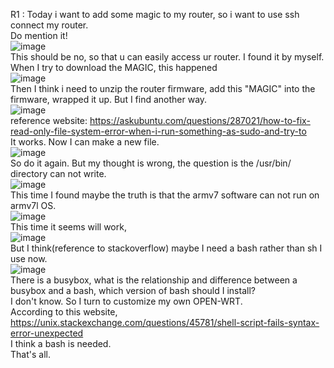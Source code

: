 R1 : Today i want to add some magic to my router, so i want to use ssh connect my router.  
  Do mention it!  
  ![image](https://user-images.githubusercontent.com/50364332/206177674-f36d6bf1-8ad8-405c-8789-3ae4cb310d2b.png)  
  This should be no, so that u can easily access ur router. I found it by myself.  
  When I try to download the MAGIC, this happened  
  ![image](https://user-images.githubusercontent.com/50364332/206178667-7bfe44a3-bfd9-4bf1-b9d7-174176eef9b0.png)  
  Then I think i need to unzip the router firmware, add this "MAGIC" into the firmware, wrapped it up.
  But I find another way.  
  ![image](https://user-images.githubusercontent.com/50364332/206189488-d7f1d1d8-f331-41dd-acd2-1c9decc77dd9.png)  
  reference website: https://askubuntu.com/questions/287021/how-to-fix-read-only-file-system-error-when-i-run-something-as-sudo-and-try-to  
  It works. Now I can make a new file.  
  ![image](https://user-images.githubusercontent.com/50364332/206189780-4c362196-d5b8-449b-b762-5e0bdf45c0ae.png)  
  So do it again. But my thought is wrong, the question is the /usr/bin/ directory can not write.  
  ![image](https://user-images.githubusercontent.com/50364332/206190261-c9a758b0-ce64-40f6-937d-a79d5ef9897d.png)  
  This time I found maybe the truth is that the armv7 software can not run on armv7l OS.  
  ![image](https://user-images.githubusercontent.com/50364332/206191149-6f6bb3cb-143f-405c-911e-c9adb9c07f9b.png)  
  This time it seems will work,  
  ![image](https://user-images.githubusercontent.com/50364332/206195272-b5667cca-eac4-49f2-a151-796d4e9b2205.png)  
  But I think(reference to stackoverflow) maybe I need a bash rather than sh I use now.  
  ![image](https://user-images.githubusercontent.com/50364332/206195502-2039b7b4-1254-4c8e-885a-133eb42191f3.png)  
  There is a busybox, what is the relationship and difference between a busybox and a bash, which version of bash should I install?  
  I don't know. So I turn to customize my own OPEN-WRT.  
  According to this website, https://unix.stackexchange.com/questions/45781/shell-script-fails-syntax-error-unexpected  
  I think a bash is needed.  
That's all.  
  

  

  



  
